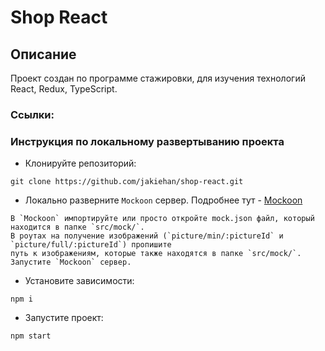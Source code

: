 # Shop React

## Описание
Проект создан по программе стажировки, для изучения технологий React, Redux, TypeScript.

### Ссылки:


### Инструкция по локальному развертыванию проекта

- Клонируйте репозиторий:
```
git clone https://github.com/jakiehan/shop-react.git
```

- Локально разверните `Mockoon` сервер. Подробнее тут - [Mockoon](https://mockoon.com/)
```
В `Mockoon` импортируйте или просто откройте mock.json файл, который находится в папке `src/mock/`.  
В роутах на получение изображений (`picture/min/:pictureId` и `picture/full/:pictureId`) пропишите  
путь к изображениям, которые также находятся в папке `src/mock/`. Запустите `Mockoon` сервер.
```

- Установите зависимости:
```
npm i
```
- Запустите проект:
```
npm start
```

